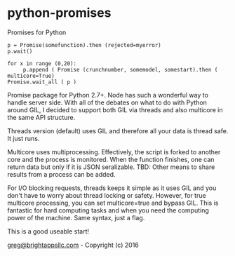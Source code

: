 # python-promises
Promises for Python

```
p = Promise(somefunction).then (rejected=myerror)
p.wait()
 
for x in range (0,20):
     p.append ( Promise (crunchnumber, somemodel, somestart).then ( multicore=True)
Promise.wait_all ( p )
 ```


 Promise package for Python 2.7+.  Node has such a wonderful way to handle server side.  With all of the debates
 on what to do with Python around GIL, I decided to support both GIL via threads and also multicore in the same
 API structure.

 Threads version (default) uses GIL and therefore all your data is thread safe.  It just runs.

 Multicore uses multiprocessing.  Effectively, the script is forked to another core and the process is monitored.
   When the function finishes, one can return data but only if it is JSON seralizable. TBD:  Other means to
   share results from a process can be added.

 For I/O blocking requests, threads keeps it simple as it uses GIL and you don't have to worry about thread locking or safety.  However, for true multicore processing, you can set multicore=true and bypass GIL.  This is fantastic for hard computing tasks and when you need the computing power of the machine.  Same syntax, just a flag.
 
 This is a good useable start!


 greg@brightappsllc.com - Copyright (c) 2016
